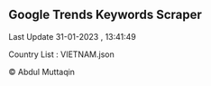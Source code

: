 

## Google Trends Keywords Scraper 
 
Last Update 31-01-2023 , 13:41:49

Country List :
VIETNAM.json



© Abdul Muttaqin 
